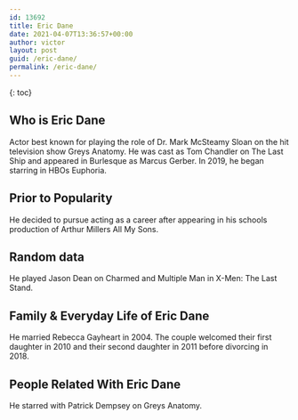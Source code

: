 ```yaml
---
id: 13692
title: Eric Dane
date: 2021-04-07T13:36:57+00:00
author: victor
layout: post
guid: /eric-dane/
permalink: /eric-dane/
---
```



{: toc}


## Who is Eric Dane



Actor best known for playing the role of Dr. Mark McSteamy Sloan on the hit television show Greys Anatomy. He was cast as Tom Chandler on The Last Ship and appeared in Burlesque as Marcus Gerber. In 2019, he began starring in HBOs Euphoria.

                
                
                
## Prior to Popularity



He decided to pursue acting as a career after appearing in his schools production of Arthur Millers All My Sons. 

                
                
                
## Random data



He played Jason Dean on Charmed and Multiple Man in X-Men: The Last Stand. 

                
                
                
## Family & Everyday Life of Eric Dane



He married Rebecca Gayheart in 2004. The couple welcomed their first daughter in 2010 and their second daughter in 2011 before divorcing in 2018. 

                
                
                
## People Related With Eric Dane



He starred with Patrick Dempsey on Greys Anatomy. 

                
              
            
          
          
          